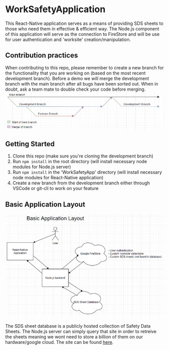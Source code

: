# WorkSafetyApplication

This React-Native application serves as a means of providing SDS sheets to those who need them in effective & efficient way.
The Node.js component of this application will serve as the connection to FireStore and will be use for user authentication and 'worksite' creation/manipulation.

## Contribution practices
When contributing to this repo, please remember to create a new branch for the functionality that you are working on (based on the most recent development branch). Before a demo we will merge the development branch with the main branch after all bugs have been sorted out. When in doubt, ask a team mate to double check your code before merging.
![Exmaple git strategy](./resources/git-strategy.png)

## Getting Started
1. Clone this repo (make sure you're cloning the development branch)
2. Run ```npm install``` in the root directory (will install necessary node modules for Node.js server)
3. Run ```npm install``` in the 'WorkSafetyApp' directory (will install necessary node modules for React-Native application)
4. Create a new branch from the development branch either through VSCode or git-cli to work on your feature 

## Basic Application Layout
![Diagram showing the basic application layout](./resources/BasicApplicationLayout.png)  
<br />The SDS sheet database is a publicly hosted collection of Safety Data Sheets. The Node.js server can simply query that site in order to retreive the sheets meaning we wont need to store a billion of them on our hardware/google cloud. The site can be found [here](https://www.msdsonline.com/sds-search/).